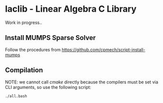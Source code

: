 # laclib - Linear Algebra C Library

Work in progress..

## Install MUMPS Sparse Solver

Follow the procedures from https://github.com/cpmech/script-install-mumps

## Compilation

NOTE: we cannot call _cmake_ directly because the compilers must be set via CLI arguments, so use the following script:

```bash
./all.bash
```
